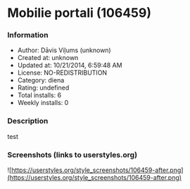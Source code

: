 # Mobilie portali (106459)

### Information
- Author: Dāvis Viļums (unknown)
- Created at: unknown
- Updated at: 10/21/2014, 6:59:48 AM
- License: NO-REDISTRIBUTION
- Category: diena
- Rating: undefined
- Total installs: 6
- Weekly installs: 0


### Description
test


### Screenshots (links to userstyles.org)
![https://userstyles.org/style_screenshots/106459-after.png](https://userstyles.org/style_screenshots/106459-after.png)


